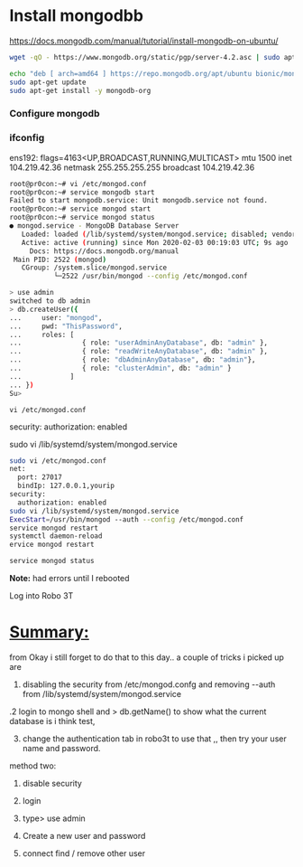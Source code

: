 # Install mongodbb

https://docs.mongodb.com/manual/tutorial/install-mongodb-on-ubuntu/

```sh
wget -qO - https://www.mongodb.org/static/pgp/server-4.2.asc | sudo apt-key add -

echo "deb [ arch=amd64 ] https://repo.mongodb.org/apt/ubuntu bionic/mongodb-org/4.2 multiverse" | sudo tee /etc/apt/sources.list.d/mongodb-org-4.2.list
sudo apt-get update
sudo apt-get install -y mongodb-org
```

### Configure mongodb

### ifconfig

ens192: flags=4163<UP,BROADCAST,RUNNING,MULTICAST>  mtu 1500
        inet 104.219.42.36  netmask 255.255.255.255  broadcast 104.219.42.36

```sh
root@pr0con:~# vi /etc/mongod.conf 
root@pr0con:~# service mongodb start
Failed to start mongodb.service: Unit mongodb.service not found.
root@pr0con:~# service mongod start
root@pr0con:~# service mongod status
● mongod.service - MongoDB Database Server
   Loaded: loaded (/lib/systemd/system/mongod.service; disabled; vendor preset: enabled)
   Active: active (running) since Mon 2020-02-03 00:19:03 UTC; 9s ago
     Docs: https://docs.mongodb.org/manual
 Main PID: 2522 (mongod)
   CGroup: /system.slice/mongod.service
           └─2522 /usr/bin/mongod --config /etc/mongod.conf
```

```sh
> use admin
switched to db admin
> db.createUser({
...     user: "mongod",
...     pwd: "ThisPassword",
...     roles: [
...               { role: "userAdminAnyDatabase", db: "admin" },
...               { role: "readWriteAnyDatabase", db: "admin" },
...               { role: "dbAdminAnyDatabase", db: "admin"},
...               { role: "clusterAdmin", db: "admin" }
...            ]
... })
Su>

```

```vi /etc/mongod.conf```

security:
  authorization: enabled

sudo vi /lib/systemd/system/mongod.service

```sh
sudo vi /etc/mongod.conf
net:
  port: 27017
  bindIp: 127.0.0.1,yourip
security:
  authorization: enabled
sudo vi /lib/systemd/system/mongod.service
ExecStart=/usr/bin/mongod --auth --config /etc/mongod.conf
service mongod restart
systemctl daemon-reload
ervice mongod restart 

service mongod status
```

**Note:** had errors until I rebooted

Log into Robo 3T


# [Summary: ](https://www.udemy.com/course/golang-react-w-node-mongo-redis-mysql-nginx/learn/lecture/16809166#questions/9316556)

from 
Okay i still forget to do that to this day.. a couple of tricks i picked up are



1. disabling the security from /etc/mongod.confg and removing --auth from /lib/systemd/system/mongod.service

.2 login to mongo shell and > db.getName()    to show what the current database is i think test,

3. change the authentication tab in robo3t to use that ,, then try your user name and password.



method two:

1. disable security

2. login

3. type> use admin

4. Create a new user and password

5. connect  find / remove other user